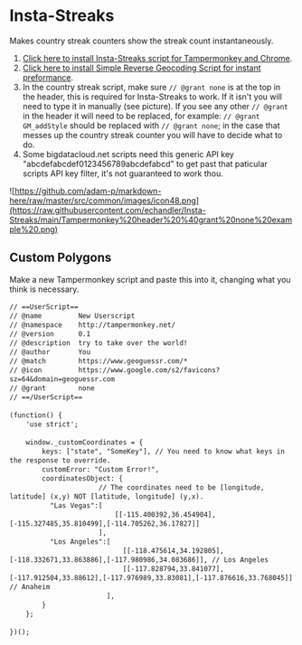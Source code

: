 # Insta-Streaks
Makes country streak counters show the streak count instantaneously.

1. [Click here to install Insta-Streaks script for Tampermonkey and Chrome](https://github.com/echandler/Insta-Streaks/raw/main/instaStreaks.user.js).
2. [Click here to install Simple Reverse Geocoding Script for instant preformance](https://github.com/echandler/Simple-Reverse-Geocoding-Script/raw/main/reverseGeocodingScript.user.js).
3. In the country streak script, make sure ```// @grant none``` is at the top in the header, this is required for Insta-Streaks to work. If it isn't you will need to type it in manually (see picture). If you see any other ```// @grant``` in the header it will need to be replaced, for example: ```// @grant GM_addStyle``` should be replaced with ```// @grant none```; in the case that messes up the country streak counter you will have to decide what to do.
4. Some bigdatacloud.net scripts need this generic API key "abcdefabcdef0123456789abcdefabcd" to get past that paticular scripts API key filter, it's not guaranteed to work thou.

![https://github.com/adam-p/markdown-here/raw/master/src/common/images/icon48.png](https://raw.githubusercontent.com/echandler/Insta-Streaks/main/Tampermonkey%20header%20%40grant%20none%20example%20.png)

## Custom Polygons

Make a new Tampermonkey script and paste this into it, changing what you think is necessary.

```
// ==UserScript==
// @name         New Userscript
// @namespace    http://tampermonkey.net/
// @version      0.1
// @description  try to take over the world!
// @author       You
// @match        https://www.geoguessr.com/*
// @icon         https://www.google.com/s2/favicons?sz=64&domain=geoguessr.com
// @grant        none
// ==/UserScript==

(function() {
    'use strict';

    window._customCoordinates = {
        keys: ["state", "SomeKey"], // You need to know what keys in the response to override.
        customError: "Custom Error!",
        coordinatesObject: {
                      // The coordinates need to be [longitude, latitude] (x,y) NOT [latitude, longitude] (y,x).
          "Las Vegas":[ 
                          [[-115.400392,36.454904],[-115.327485,35.810499],[-114.705262,36.17827]]
                      ],
          "Los Angeles":[
                            [[-118.475614,34.192805],[-118.332671,33.863886],[-117.980986,34.083686]], // Los Angeles
                            [[-117.828794,33.841077],[-117.912504,33.88612],[-117.976989,33.83081],[-117.876616,33.768045]] // Anaheim
                        ],
        }
    };
    
})();
```

